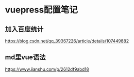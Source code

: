 # vuepress配置笔记
## 加入百度统计
https://blog.csdn.net/qq_39367226/article/details/107449882

## md里vue语法
https://www.jianshu.com/p/2612df9abd18